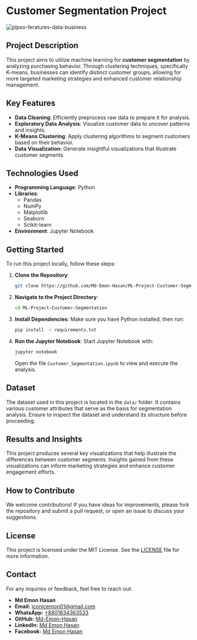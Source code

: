 # Customer Segmentation Project

![plpso-feratures-data-business](https://github.com/user-attachments/assets/3805be0a-ecd5-4b18-ac0c-0b324e50a6af)

## Project Description

This project aims to utilize machine learning for **customer segmentation** by analyzing purchasing behavior. Through clustering techniques, specifically K-means, businesses can identify distinct customer groups, allowing for more targeted marketing strategies and enhanced customer relationship management.

## Key Features

- **Data Cleaning**: Efficiently preprocess raw data to prepare it for analysis.
- **Exploratory Data Analysis**: Visualize customer data to uncover patterns and insights.
- **K-Means Clustering**: Apply clustering algorithms to segment customers based on their behavior.
- **Data Visualization**: Generate insightful visualizations that illustrate customer segments.

## Technologies Used

- **Programming Language**: Python
- **Libraries**: 
  - Pandas
  - NumPy
  - Matplotlib
  - Seaborn
  - Scikit-learn
- **Environment**: Jupyter Notebook

## Getting Started

To run this project locally, follow these steps:

1. **Clone the Repository**:
   ```bash
   git clone https://github.com/Md-Emon-Hasan/ML-Project-Customer-Segmentation.git
   ```

2. **Navigate to the Project Directory**:
   ```bash
   cd ML-Project-Customer-Segmentation
   ```

3. **Install Dependencies**:
   Make sure you have Python installed, then run:
   ```bash
   pip install -r requirements.txt
   ```

4. **Run the Jupyter Notebook**:
   Start Jupyter Notebook with:
   ```bash
   jupyter notebook
   ```
   Open the file `Customer_Segmentation.ipynb` to view and execute the analysis.

## Dataset

The dataset used in this project is located in the `data/` folder. It contains various customer attributes that serve as the basis for segmentation analysis. Ensure to inspect the dataset and understand its structure before proceeding.

## Results and Insights

This project produces several key visualizations that help illustrate the differences between customer segments. Insights gained from these visualizations can inform marketing strategies and enhance customer engagement efforts.

## How to Contribute

We welcome contributions! If you have ideas for improvements, please fork the repository and submit a pull request, or open an issue to discuss your suggestions.

## License

This project is licensed under the MIT License. See the [LICENSE](LICENSE) file for more information.

## Contact

For any inquiries or feedback, feel free to reach out:

- **Md Emon Hasan**
- **Email:** [iconicemon01@gmail.com](mailto:iconicemon01@gmail.com)
- **WhatsApp:** [+8801834363533](https://wa.me/8801834363533)
- **GitHub:** [Md-Emon-Hasan](https://github.com/Md-Emon-Hasan)
- **LinkedIn:** [Md Emon Hasan](https://www.linkedin.com/in/md-emon-hasan)
- **Facebook:** [Md Emon Hasan](https://www.facebook.com/mdemon.hasan2001/)

```
